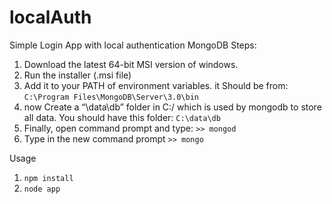 # localAuth
Simple Login App with local authentication
MongoDB Steps:

1. Download the latest 64-bit MSI version of windows.
1. Run the installer (.msi file)
1. Add it to your PATH of environment variables. it Should be from:
`C:\Program Files\MongoDB\Server\3.0\bin`
1. now Create a “\data\db” folder in C:/ which is used by mongodb to store all data. You should have this folder:
`C:\data\db`
5. Finally, open command prompt and type:
`>> mongod`
6. Type in the new command prompt
`>> mongo`

Usage

1. `npm install`
1. `node app`
